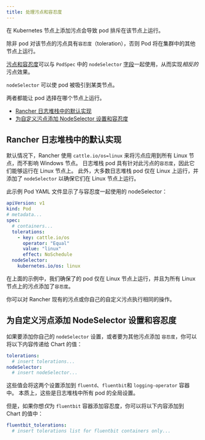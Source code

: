 ```yaml
---
title: 处理污点和容忍度
---
```


在 Kubernetes 节点上添加污点会导致 pod 排斥在该节点上运行。

除非 pod 对该节点的污点具有`容忍度`（toleration），否则 Pod 将在集群中的其他节点上运行。

[污点和容忍度](https://kubernetes.io/docs/concepts/scheduling-eviction/taint-and-toleration/)可以与 `PodSpec` 中的 `nodeSelector` [字段](https://kubernetes.io/docs/concepts/scheduling-eviction/assign-pod-node/#nodeselector)一起使用，从而实现*相反的*污点效果。

`nodeSelector` 可以使 pod 被吸引到某类节点。

两者都能让 pod 选择在哪个节点上运行。

- [Rancher 日志堆栈中的默认实现](#rancher-日志堆栈中的默认实现)
- [为自定义污点添加 NodeSelector 设置和容忍度](#为自定义污点添加-nodeselector-设置和容忍度)

## Rancher 日志堆栈中的默认实现

默认情况下，Rancher 使用 `cattle.io/os=linux` 来将污点应用到所有 Linux 节点，而不影响 Windows 节点。
日志堆栈 pod 具有针对此污点的`容忍度`，因此它们能够运行在 Linux 节点上。
此外，大多数日志堆栈 pod 仅在 Linux 上运行，并添加了 `nodeSelector` 以确保它们在 Linux 节点上运行。

此示例 Pod YAML 文件显示了与容忍度一起使用的 nodeSelector：

```yaml
apiVersion: v1
kind: Pod
# metadata...
spec:
  # containers...
  tolerations:
    - key: cattle.io/os
      operator: "Equal"
      value: "linux"
      effect: NoSchedule
  nodeSelector:
    kubernetes.io/os: linux
```

在上面的示例中，我们确保了的 pod 仅在 Linux 节点上运行，并且为所有 Linux 节点上的污点添加了`容忍度`。

你可以对 Rancher 现有的污点或你自己的自定义污点执行相同的操作。

## 为自定义污点添加 NodeSelector 设置和容忍度

如果要添加你自己的 `nodeSelector` 设置，或者要为其他污点添加 `容忍度`，你可以将以下内容传递给 Chart 的值：

```yaml
tolerations:
  # insert tolerations...
nodeSelector:
  # insert nodeSelector...
```

这些值会将这两个设置添加到 `fluentd`、`fluentbit`和 `logging-operator` 容器中。
本质上，这些是日志堆栈中所有 pod 的全局设置。

但是，如果你想*仅*为 `fluentbit` 容器添加容忍度，你可以将以下内容添加到 Chart 的值中：

```yaml
fluentbit_tolerations:
  # insert tolerations list for fluentbit containers only...
```
